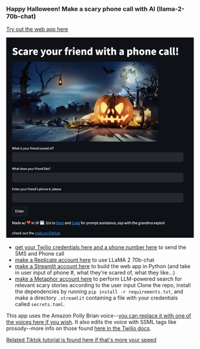 ### Happy Halloween! Make a scary phone call with AI (llama-2-70b-chat)
[Try out the web app here](https://ai-halloween-story-phone-call.streamlit.app/)

![Web app screenshot](image.png)

- [get your Twilio credentials here and a phone number here](https://twilio.com/try-twilio) to send the SMS and Phone call
- [make a Replicate account here](https://replicate.com/) to use LLaMA 2 70b-chat
- [make a Streamlit account here](https://streamlit.io/) to build the web app in Python (and take in user input of phone #, what they're scared of, what they like...)
- [make a Metaphor account here](https://metaphor.systems/) to perform LLM-powered search for relevant scary stories according to the user input
Clone the repo, install the dependencies by running `pip install -r requirements.txt`, and make a directory `.streamlit` containing a file with your credentials called `secrets.toml`.

This app uses the Amazon Polly Brian voice--[you can replace it with one of the voices here if you wish](https://docs.aws.amazon.com/polly/latest/dg/voicelist.html). It also edits the voice with SSML tags like prosody--more info on those found [here in the Twilio docs](https://www.twilio.com/docs/voice/twiml/say/text-speech). 

[Related Tiktok tutorial is found here if that's more your speed](https://www.tiktok.com/@lizziepikachu/video/7159333251348172075)